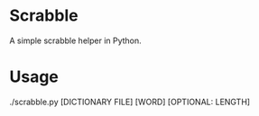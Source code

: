 # Scrabble
A simple scrabble helper in Python.

# Usage
./scrabble.py [DICTIONARY FILE] [WORD] [OPTIONAL: LENGTH]
